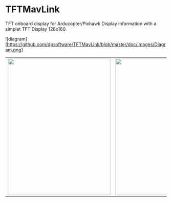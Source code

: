 # TFTMavLink
TFT  onboard display for Arducopter/Pixhawk 
Display information with a simplet TFT Display 128x160.  

![diagram][https://github.com/dpsoftware/TFTMavLink/blob/master/doc/images/Diagram.png]

<table width="500px" height="100%" border="0">
<tr>
 <td>
  <img src="https://github.com/dpsoftware/TFTMavLink/blob/master/doc/images/IMG_2.jpg" width="320" height="427">
 </td>
 <td>
  <img src="https://github.com/dpsoftware/TFTMavLink/blob/master/doc/images/IMG_3.jpg" width="320" height="427">
 </td>
 <td>
  <img src="https://github.com/dpsoftware/TFTMavLink/blob/master/doc/images/IMG_4.jpg" width="320" height="427">
 </td>
</tr>
</table>
